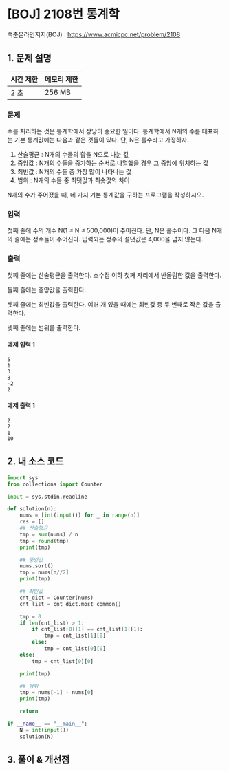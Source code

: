 # [BOJ] 2108번 통계학

백준온라인저지(BOJ) :  https://www.acmicpc.net/problem/2108



## 1. 문제 설명

| 시간 제한 | 메모리 제한 | 
| :-------- | :---------- |
| 2 초      | 256 MB      | 

### 문제

수를 처리하는 것은 통계학에서 상당히 중요한 일이다. 통계학에서 N개의 수를 대표하는 기본 통계값에는 다음과 같은 것들이 있다. 단, N은 홀수라고 가정하자.

1. 산술평균 : N개의 수들의 합을 N으로 나눈 값
2. 중앙값 : N개의 수들을 증가하는 순서로 나열했을 경우 그 중앙에 위치하는 값
3. 최빈값 : N개의 수들 중 가장 많이 나타나는 값
4. 범위 : N개의 수들 중 최댓값과 최솟값의 차이

N개의 수가 주어졌을 때, 네 가지 기본 통계값을 구하는 프로그램을 작성하시오.

### 입력

첫째 줄에 수의 개수 N(1 ≤ N ≤ 500,000)이 주어진다. 단, N은 홀수이다. 그 다음 N개의 줄에는 정수들이 주어진다. 입력되는 정수의 절댓값은 4,000을 넘지 않는다.

### 출력

첫째 줄에는 산술평균을 출력한다. 소수점 이하 첫째 자리에서 반올림한 값을 출력한다.

둘째 줄에는 중앙값을 출력한다.

셋째 줄에는 최빈값을 출력한다. 여러 개 있을 때에는 최빈값 중 두 번째로 작은 값을 출력한다.

넷째 줄에는 범위를 출력한다.

#### 예제 입력 1

```
5
1
3
8
-2
2
```

#### 예제 출력 1

```
2
2
1
10
```


## 2. 내 소스 코드

```python
import sys
from collections import Counter

input = sys.stdin.readline

def solution(n):
    nums = [int(input()) for _ in range(n)]
    res = []
    ## 산술평균
    tmp = sum(nums) / n
    tmp = round(tmp)
    print(tmp)

    ## 중앙값
    nums.sort()
    tmp = nums[n//2]
    print(tmp)

    ## 최빈값
    cnt_dict = Counter(nums)
    cnt_list = cnt_dict.most_common()

    tmp = 0
    if len(cnt_list) > 1:
        if cnt_list[0][1] == cnt_list[1][1]:
            tmp = cnt_list[1][0]
        else:
            tmp = cnt_list[0][0]
    else:
        tmp = cnt_list[0][0]

    print(tmp)

    ## 범위
    tmp = nums[-1] - nums[0]
    print(tmp)

    return

if __name__ == "__main__":
    N = int(input())
    solution(N)
```



## 3. 풀이 & 개선점

